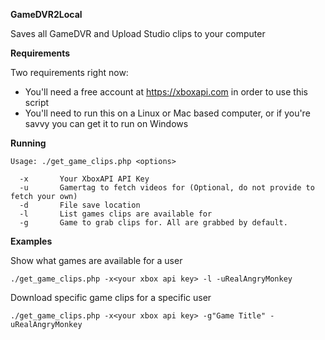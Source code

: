 **GameDVR2Local**

Saves all GameDVR and Upload Studio clips to your computer

**Requirements**

Two requirements right now:

  * You'll need a free account at https://xboxapi.com in order to use this script
  * You'll need to run this on a Linux or Mac based computer, or if you're savvy you can get it to run on Windows

**Running**

```
Usage: ./get_game_clips.php <options>

  -x       Your XboxAPI API Key
  -u       Gamertag to fetch videos for (Optional, do not provide to fetch your own)
  -d       File save location
  -l       List games clips are available for
  -g       Game to grab clips for. All are grabbed by default.
```

**Examples**

Show what games are available for a user

```
./get_game_clips.php -x<your xbox api key> -l -uRealAngryMonkey
```

Download specific game clips for a specific user

```
./get_game_clips.php -x<your xbox api key> -g"Game Title" -uRealAngryMonkey
```